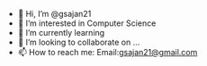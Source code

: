 - 👋 Hi, I’m @gsajan21
- 👀 I’m interested in Computer Science
- 🌱 I’m currently learning 
- 💞️ I’m looking to collaborate on ...
- 📫 How to reach me: Email:gsajan21@gmail.com

<!---
gsajan21/gsajan21 is a ✨ special ✨ repository because its `README.md` (this file) appears on your GitHub profile.
You can click the Preview link to take a look at your changes.
--->
